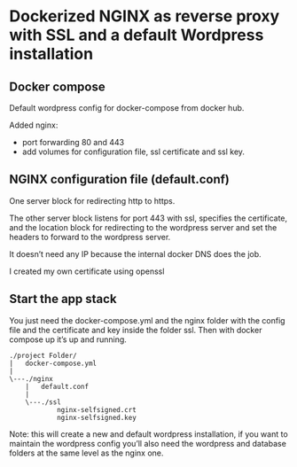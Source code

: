 # Dockerized NGINX as reverse proxy with SSL and a default Wordpress installation
## Docker compose
Default wordpress config for docker-compose from docker hub.

Added nginx:
  - port forwarding 80 and 443
  - add volumes for configuration file, ssl certificate and ssl key.

## NGINX configuration file (default.conf)
One server block for redirecting http to https.

The other server block listens for port 443 with ssl, specifies the certificate, and the location block for redirecting to the wordpress server and set the headers to forward to the wordpress server.

It doesn’t need any IP because the internal docker DNS does the job.


I created my own certificate using openssl

## Start the app stack
You just need the docker-compose.yml and the nginx folder with the config file and the certificate and key inside the folder ssl. Then with docker compose up it’s up and running.

```
./project Folder/
|   docker-compose.yml
|
\---./nginx
    |   default.conf
    |   
    \---./ssl
            nginx-selfsigned.crt
            nginx-selfsigned.key
```

Note: this will create a new and default wordpress installation, if you want to maintain the wordpress config you’ll also need the wordpress and database folders at the same level as the nginx one.

